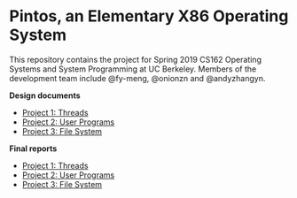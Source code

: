 Pintos, an Elementary X86 Operating System
======================

This repository contains the project for Spring 2019 CS162 Operating Systems and System Programming at UC Berkeley. Members of the development team include @fy-meng, @onionzn and @andyzhangyn. 

**Design documents**

* [Project 1: Threads](doc/project1.md)
* [Project 2: User Programs](doc/project2.md)
* [Project 3: File System](doc/project3.md)

**Final reports**

* [Project 1: Threads](reports/project1.md)
* [Project 2: User Programs](reports/project2.md)
* [Project 3: File System](reports/project3.md)
